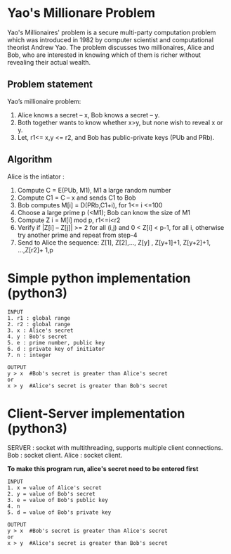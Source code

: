 # Yao's Millionare Problem
Yao's Millionaires' problem is a secure multi-party computation problem which was introduced in 1982 by computer scientist and computational theorist Andrew Yao. The problem discusses two millionaires, Alice and Bob, who are interested in knowing which of them is richer without revealing their actual wealth.

## Problem statement
Yao’s millionaire problem:
1. Alice knows a secret – x, Bob knows a secret – y.
2. Both together wants to know whether x>y, but none wish to reveal x or y.
3. Let, r1<= x,y <= r2, and Bob has public-private keys (PUb and PRb).

## Algorithm
Alice is the intiator :
1. Compute C = E(PUb, M1), M1 a large random number
2. Compute C1 = C – x and sends C1 to Bob
3. Bob computes M[i] = D(PRb,C1+i), for 1<= i <=100
4. Choose a large prime p (<M1); Bob can know the size of M1
5. Compute Z i = M[i] mod p, r1<=i<r2
6. Verify if |Z[i] – Z[j]| >= 2 for all (i,j) and 0 < Z[i] < p-1, for all i, otherwise try another prime and repeat from step-4
7. Send to Alice the sequence: Z[1], Z[2],..., Z[y] , Z[y+1]+1, Z[y+2]+1, ...,Z[r2]+ 1,p

# Simple python implementation (python3)
``` 
INPUT
1. r1 : global range 
2. r2 : global range 
3. x : Alice's secret
4. y : Bob's secret
5. e : prime number, public key 
6. d : private key of initiator
7. n : integer
```
```
OUTPUT
y > x  #Bob's secret is greater than Alice's secret
or
x > y  #Alice's secret is greater than Bob's secret
```
# Client-Server implementation (python3)
SERVER : socket with multithreading, supports multiple client connections.
Bob : socket client.
Alice : socket client.

**To make this program run, alice's secret need to be entered first**
```
INPUT
1. x = value of Alice's secret
2. y = value of Bob's secret
3. e = value of Bob's public key
4. n
5. d = value of Bob's private key
```
```
OUTPUT
y > x  #Bob's secret is greater than Alice's secret
or
x > y  #Alice's secret is greater than Bob's secret
```
